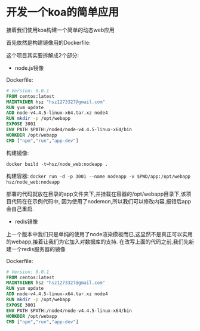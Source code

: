 # 开发一个koa的简单应用

接着我们使用koa构建一个简单的动态web应用

首先依然是构建镜像用的Dockerfile:

这个项目其实要拆解成2个部分:

+ node.js镜像

Dockerfile:
```Dockerfile
# Version: 0.0.1
FROM centos:latest
MAINTAINER hsz "hsz1273327@gmail.com"
RUN yum update
ADD node-v4.4.5-linux-x64.tar.xz node4
RUN mkdir -p /opt/webapp
EXPOSE 3001
ENV PATH $PATH:/node4/node-v4.4.5-linux-x64/bin
WORKDIR /opt/webapp
CMD ["npm","run","app-dev"]
```

构建镜像:

`docker build -t=hsz/node_web:nodeapp .`

构建容器:
`docker run -d -p 3001 --name nodeapp -v $PWD/app:/opt/webapp hsz/node_web:nodeapp`

部署的代码就放在目录的app文件夹下,并挂载在容器的/opt/webapp目录下,该项目代码在在示例代码中,
因为使用了nodemon,所以我们可以修改内容,报错后app会自己重启.

+ redis镜像

上一个版本中我们只是单纯的使用了node渲染模板而已,这显然不是真正可以实用的webapp,接着让我们为它加入对数据库的支持.
在改写上面的代码之前,我们先新建一个redis服务器的镜像

Dockerfile:
```Dockerfile
# Version: 0.0.1
FROM centos:latest
MAINTAINER hsz "hsz1273327@gmail.com"
RUN yum update
ADD node-v4.4.5-linux-x64.tar.xz node4
RUN mkdir -p /opt/webapp
EXPOSE 3001
ENV PATH $PATH:/node4/node-v4.4.5-linux-x64/bin
WORKDIR /opt/webapp
CMD ["npm","run","app-dev"]
```
